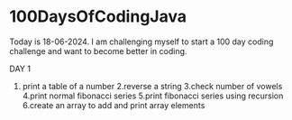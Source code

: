 # 100DaysOfCodingJava
Today is 18-06-2024. I am challenging myself to start a 100 day coding challenge and want to become better in coding.



<bold>DAY 1</bold>
1. print a table of a number
2.reverse a string
3.check number of vowels
4.print normal fibonacci series
5.print fibonacci series using recursion
6.create an array to add and print array elements
